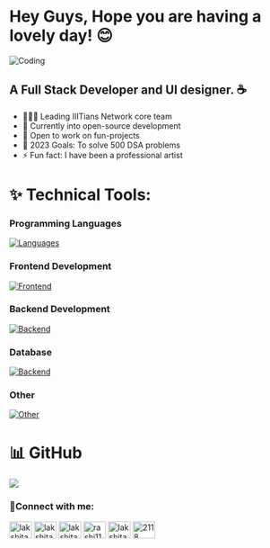 # Hey Guys, Hope you are having a lovely day! 😊

<img  align="center" alt="Coding" src="https://justpaste.it/img/small/b2a8815f076de410c694851ed24a4cdd.jpg"></img>

## A Full Stack Developer and UI designer. ☕ 

- 👨🏻‍💼 Leading IIITians Network core team
- 🌱 Currently into open-source development
- 👯 Open to work on fun-projects
- 🥅 2023 Goals: To solve 500 DSA problems
- ⚡ Fun fact: I have been a professional artist

# ✨ Technical Tools: 

### Programming Languages
[![Languages](https://skillicons.dev/icons?i=cpp,c,js,py,java)](https://skillicons.dev) <br/>
### Frontend Development
[![Frontend](https://skillicons.dev/icons?i=react,html,css,bootstrap,jquery)](https://skillicons.dev)
### Backend Development
[![Backend](https://skillicons.dev/icons?i=nodejs,express)](https://skillicons.dev)
### Database
[![Backend](https://skillicons.dev/icons?i=mongodb,mysql)](https://skillicons.dev)
### Other
[![Other](https://skillicons.dev/icons?i=git,github,linux,bash)](https://skillicons.dev)

# 📊 GitHub
![](https://github-readme-streak-stats.herokuapp.com/?user=LakshitaS&theme=vision-friendly-dark&hide_border=false)<br/>


<h3 align="left">🙌Connect with me:</h3>
<p align="left">
<a href="https://twitter.com/lakshita saxena" target="blank"><img align="center" src="https://raw.githubusercontent.com/rahuldkjain/github-profile-readme-generator/master/src/images/icons/Social/twitter.svg" alt="lakshita saxena" height="30" width="40" /></a>
<a href="https://linkedin.com/in/lakshita saxena" target="blank"><img align="center" src="https://raw.githubusercontent.com/rahuldkjain/github-profile-readme-generator/master/src/images/icons/Social/linked-in-alt.svg" alt="lakshita saxena" height="30" width="40" /></a>
<a href="https://instagram.com/lakshita.saxena1" target="blank"><img align="center" src="https://raw.githubusercontent.com/rahuldkjain/github-profile-readme-generator/master/src/images/icons/Social/instagram.svg" alt="lakshita.saxena1" height="30" width="40" /></a>
<a href="https://codeforces.com/profile/rashi11" target="blank"><img align="center" src="https://raw.githubusercontent.com/rahuldkjain/github-profile-readme-generator/master/src/images/icons/Social/codeforces.svg" alt="rashi11" height="30" width="40" /></a>
<a href="https://www.leetcode.com/lakshitasaxena07" target="blank"><img align="center" src="https://raw.githubusercontent.com/rahuldkjain/github-profile-readme-generator/master/src/images/icons/Social/leet-code.svg" alt="lakshitasaxena07" height="30" width="40" /></a>
<a href="https://discord.gg/2118" target="blank"><img align="center" src="https://raw.githubusercontent.com/rahuldkjain/github-profile-readme-generator/master/src/images/icons/Social/discord.svg" alt="2118" height="30" width="40" /></a>
</p>